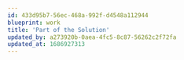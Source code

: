 ```yaml
---
id: 433d95b7-56ec-468a-992f-d4548a112944
blueprint: work
title: 'Part of the Solution'
updated_by: a273920b-0aea-4fc5-8c87-56262c2f72fa
updated_at: 1686927313
---
```


